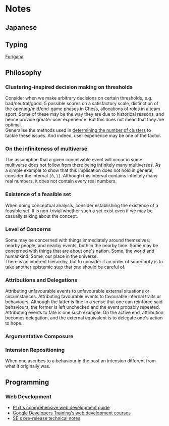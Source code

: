 # Notes

## Japanese

## Typing
[Furigana](https://en.wikipedia.org/wiki/Furigana)

## Philosophy

### Clustering-inspired decision making on thresholds
Consider when we make arbitrary decisions on certain thresholds, e.g. bad/neutral/good, 5 possible scores on a satisfactory scale, distinction of the opening/mid/end-game phases in Chess, allocations of roles in a team sport. Some of these may be the way they are due to historical reasons, and hence provide greater user experience. But this does not mean that they are optimal.  
Generalise the methods used in [determining the number of clusters](https://en.wikipedia.org/wiki/Determining_the_number_of_clusters_in_a_data_set) to tackle these issues. And indeed, user experience may be one of the factor.

### On the infiniteness of multiverse
The assumption that a given conceivable event will occur in some multiverse does not follow from there being infinitely many multiverses. As a simple example to show that this implication does not hold in general, consider the interval `[0,1]`. Although this interval contains infinitely many real numbers, it does not contain every real numbers.

### Existence of a feasible set
When doing conceptual analysis, consider establishing the existence of a feasible set. It is non-trivial whether such a set exist even if we may be casually talking about the concept.

### Level of Concerns
Some may be concerned with things immediately around themselves; nearby people, and nearby events, both in the nearby time. Some may be concerned with things that are about one's nation. Some, the world and humankind. Some, our place in the universe.  
There is an inherent hierarchy, but to consider it an order of superiority is to take another epistemic step that one should be careful of.

### Attributions and Delegations
Attributing unfavourable events to unfavourable external situations or circumstances. Attributing favourable events to favourable internal traits or behaviours. Although the latter is fine in a sense that one can reinforce said behaviours, the former is left unchecked and the event probably repeated. Attributing events to fate is one such example. On the active end, attribution becomes delegation, and the external equivalent is to delegate one's action to hope.

### Argumentative Composure

### Intension Repositioning
When one ascribes to a behaviour in the past an intension different from what it originally was.

## Programming

### Web Development
 * [P1xt's comprehensive web development guide](https://github.com/P1xt/p1xt-guides/blob/master/wd-cs.md)
 * [Google Developers Training's web development courses](https://developers.google.com/training/web/)
 * [SE's pre-release technical notes](https://softwareengineering.stackexchange.com/q/46716/291954)
